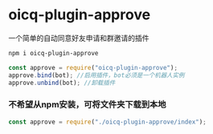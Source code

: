 # oicq-plugin-approve

一个简单的自动同意好友申请和群邀请的插件

```bash
npm i oicq-plugin-approve
```

```js
const approve = require("oicq-plugin-approve");
approve.bind(bot); //启用插件，bot必须是一个机器人实例
approve.unbind(bot); //卸载插件
```

### 不希望从npm安装，可将文件夹下载到本地

```js
const approve = require("./oicq-plugin-approve/index");
```
